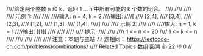 ////给定两个整数 n 和 k，返回 1 ... n 中所有可能的 k 个数的组合。 
////
//// 
////
//// 示例 1: 
////
//// 
////输入: n = 4, k = 2
////输出:
////[
//// [2,4],
//// [3,4],
//// [2,3],
//// [1,2],
//// [1,3],
//// [1,4],
////] 
////
//// 示例 2: 
////
//// 
////输入: n = 1, k = 1
////输出: [[1]] 
////
//// 
////
//// 提示: 
////
//// 
//// 1 <= n <= 20 
//// 1 <= k <= n 
//// 
////
//// 
////
//// 注意：本题与主站 77 题相同： https://leetcode-cn.com/problems/combinations/ 
//// Related Topics 数组 回溯 👍 22 👎 0
//
